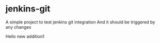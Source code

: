 # jenkins-git

A simple project to test jenkins git integration
And it should be triggered by any changes

Hello new addition1

